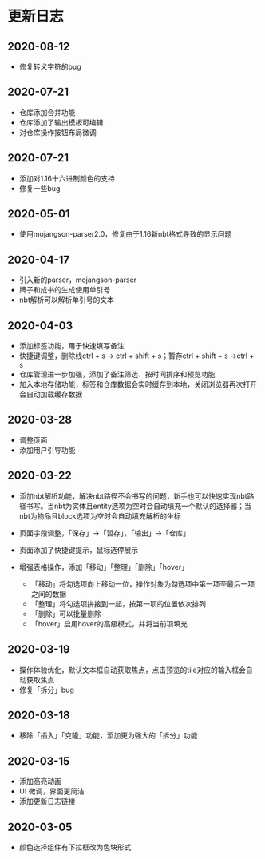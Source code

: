 # 更新日志

## 2020-08-12
- 修复转义字符的bug

## 2020-07-21
- 仓库添加合并功能
- 仓库添加了输出模板可编辑
- 对仓库操作按钮布局微调

## 2020-07-21
- 添加对1.16十六进制颜色的支持
- 修复一些bug

## 2020-05-01
- 使用mojangson-parser2.0，修复由于1.16新nbt格式导致的显示问题

## 2020-04-17

- 引入新的parser，mojangson-parser
- 牌子和成书的生成使用单引号
- nbt解析可以解析单引号的文本

## 2020-04-03

- 添加标签功能，用于快速填写备注
- 快捷键调整，删除线ctrl + s -> ctrl + shift + s；暂存ctrl + shift + s ->ctrl + s
- 仓库管理进一步加强，添加了备注筛选、按时间排序和预览功能
- 加入本地存储功能，标签和仓库数据会实时缓存到本地，关闭浏览器再次打开会自动加载缓存数据

## 2020-03-28

- 调整页面
- 添加用户引导功能

## 2020-03-22

- 添加nbt解析功能，解决nbt路径不会书写的问题，新手也可以快速实现nbt路径书写。当nbt为实体且entity选项为空时会自动填充一个默认的选择器；当nbt为物品且block选项为空时会自动填充解析的坐标

- 页面字段调整，「保存」->「暂存」，「输出」->「仓库」

- 页面添加了快捷键提示，鼠标选停展示

- 增强表格操作，添加「移动」「整理」「删除」「hover」

  - 「移动」将勾选项向上移动一位，操作对象为勾选项中第一项至最后一项之间的数据
  - 「整理」将勾选项拼接到一起，按第一项的位置依次排列
  - 「删除」可以批量删除
  - 「hover」启用hover的高级模式，并将当前项填充

## 2020-03-19
- 操作体验优化，默认文本框自动获取焦点，点击预览的tile对应的输入框会自动获取焦点
- 修复「拆分」bug

## 2020-03-18
- 移除「插入」「克隆」功能，添加更为强大的「拆分」功能

## 2020-03-15
- 添加高亮动画
- UI 微调，界面更简洁
- 添加更新日志链接

## 2020-03-05
- 颜色选择组件有下拉框改为色块形式